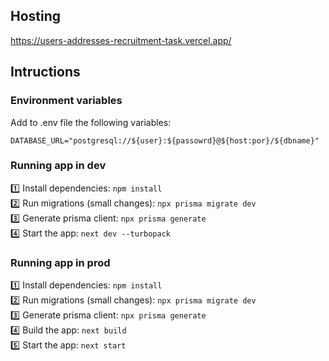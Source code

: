 ## Hosting
https://users-addresses-recruitment-task.vercel.app/

## Intructions

### Environment variables

Add to .env file the following variables:

```
DATABASE_URL="postgresql://${user}:${passowrd}@${host:por}/${dbname}"
```

### Running app in dev

1️⃣ Install dependencies: `npm install`  
2️⃣ Run migrations (small changes): `npx prisma migrate dev`  
3️⃣ Generate prisma client: `npx prisma generate`  
4️⃣ Start the app: `next dev --turbopack`

### Running app in prod

1️⃣ Install dependencies: `npm install`  
2️⃣ Run migrations (small changes): `npx prisma migrate dev`  
3️⃣ Generate prisma client: `npx prisma generate`  
4️⃣ Build the app: `next build`  
5️⃣ Start the app: `next start`
